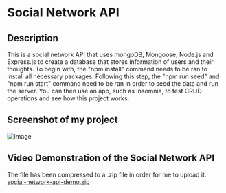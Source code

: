 # Social Network API

## Description

This is a social network API that uses mongoDB, Mongoose, Node.js and Express.js to create a database that stores information of users and their thoughts. To begin with, the "npm install" command needs to be ran to install all necessary packages. Following this step, the "npm run seed" and "npm run start" command need to be ran in order to seed the data and run the server. You can then use an app, such as Insomnia, to test CRUD operations and see how this project works.

## Screenshot of my project

![image](https://user-images.githubusercontent.com/89329958/162654526-c5bee436-52e7-40e3-b41e-3bfa1c6f6440.png)


## Video Demonstration of the Social Network API

The file has been compressed to a .zip file in order for me to upload it.
[social-network-api-demo.zip](https://github.com/LamekMarouf/social-network-api/files/8460585/social-network-api-demo.zip)
